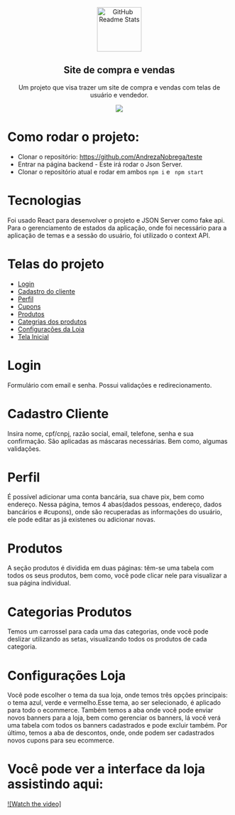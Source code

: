 <p align="center">
<img width="100px" src="https://cdn.discordapp.com/attachments/975905192069435395/975907674724114522/unknown.png" align="center" alt="GitHub Readme Stats" />
<h2 align="center">Site de compra e vendas</h2>
<p align="center"> Um projeto que visa trazer um site de compra e vendas com telas de usuário e vendedor.</p>
</p>
<p align="center">
<img src="http://img.shields.io/static/v1?label=STATUS&message=CONCLUIDO&color=GREEN&style=for-the-badge"/>
</p>




# Como rodar o projeto:

- Clonar o repositório: https://github.com/AndrezaNobrega/teste
- Entrar na página backend - Este irá rodar o Json Server.
- Clonar o repositório atual e rodar em ambos ```npm i``` e ``` npm start```

# Tecnologias

Foi usado React para desenvolver o projeto e JSON Server como fake api. Para o gerenciamento de estados da aplicação, onde foi necessário para a aplicação de temas e a sessão do usuário, foi utilizado o context API. 

# Telas do projeto

- [Login](#Login)
- [Cadastro do cliente](#cadastroCliente)
- [Perfil](#Perfil)
- [Cupons](#cupons)
- [Produtos](#Produtos)
- [Categrias dos produtos](#categoriasProdutos)
- [Configurações da Loja](#configLoja)
- [Tela Inicial](#telaInicial)


# Login
Formulário com email e senha. Possui validações e redirecionamento.

# Cadastro Cliente 
Insira nome, cpf/cnpj, razão social, email, telefone, senha e sua confirmação. São aplicadas as máscaras necessárias. Bem como, algumas validações.

# Perfil 
É possível adicionar uma conta bancária, sua chave pix, bem como endereço. 
Nessa página, temos 4 abas(dados pessoas, endereço, dados bancários e #cupons), onde são recuperadas as informações do usuário, ele pode editar as já existenes ou adicionar novas.

# Produtos
A seção produtos é dividida em duas páginas: têm-se uma tabela com todos os seus produtos, bem como, você pode clicar nele para visualizar a sua página individual.

# Categorias Produtos
Temos um carrossel para cada uma das categorias, onde você pode deslizar utilizando as setas, visualizando todos os produtos de cada categoria.

# Configurações Loja
Você pode escolher o tema da sua loja, onde temos três opções principais: o tema azul, verde e vermelho.Esse tema, ao ser selecionado, é aplicado para todo o ecommerce. Também temos a aba onde você pode enviar novos banners para a loja, bem como gerenciar os banners, lá você verá uma tabela com todos os banners cadastrados e pode excluir também. Por último, temos a aba de descontos, onde, onde podem ser cadastrados novos cupons para seu ecommerce.



# Você pode ver a interface da loja assistindo aqui:

[![Watch the video]](https://www.loom.com/share/a2f96a8072b0407db23e0d2e82d5d30d)
